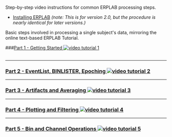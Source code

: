 Step-by-step video instructions for common ERPLAB processing steps.
 
 * [Installing ERPLAB](http://www.youtube.com/watch?v=nHZ16IR9moU&hd=1) _(note: This is for version 2.0, but the procedure is nearly identical for later versions.)_
 
Basic steps involved in processing a single subject's data, mirroring the online text-based ERPLAB Tutorial.

###[Part 1 - Getting Started ![video tutorial 1](https://github.com/lucklab/erplab/wiki/images/video-tutorial-1.png)](http://www.youtube.com/watch?v=cy7a4B0zOSU&hd=1) <br><br>

***
### [Part 2 - EventList, BINLISTER, Epoching ![video tutorial 2](https://github.com/lucklab/erplab/wiki/images/video-tutorial-2.png)](http://www.youtube.com/watch?v=zTdjgtmdKE8&hd=1)


***
### [Part 3 - Artifacts and Averaging ![video tutorial 3](https://github.com/lucklab/erplab/wiki/images/video-tutorial-3.png)](http://www.youtube.com/watch?v=4c-z_KMRTHg&hd=1)


***
### [Part 4 - Plotting and Filtering ![video tutorial 4](https://github.com/lucklab/erplab/wiki/images/video-tutorial-4.png)](http://www.youtube.com/watch?v=QbchzCfaLdo&hd=1)


***
### [Part 5 - Bin and Channel Operations ![video tutorial 5](https://github.com/lucklab/erplab/wiki/images/video-tutorial-5.png)](http://www.youtube.com/watch?v=o3-uNDBegIo&hd=1)